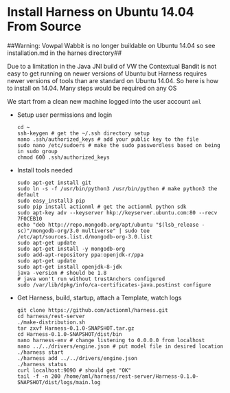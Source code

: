 # Install Harness on Ubuntu 14.04 From Source

##Warning: Vowpal Wabbit is no longer buildable on Ubuntu 14.04 so see installation.md in the harnes directory##

Due to a limitation in the Java JNI build of VW the Contextual Bandit is not easy to get running on newer versions of Ubuntu but Harness requires newer versions of tools than are standard on Ubuntu 14.04. So here is how to install on 14.04. Many steps would be required on any OS

We start from a clean new machine logged into the user account `aml`

- Setup user permissions and login

    ```
    cd ~
    ssh-keygen # get the ~/.ssh directory setup
    nano .ssh/authorized_keys # add your public key to the file
    sudo nano /etc/sudoers # make the sudo passwordless based on being in sudo group
    chmod 600 .ssh/authorized_keys 
    ```
- Install tools needed

    ```
    sudo apt-get install git
    sudo ln -s -f /usr/bin/python3 /usr/bin/python # make python3 the default
    sudo easy_install3 pip
    sudo pip install actionml # get the actionml python sdk
    sudo apt-key adv --keyserver hkp://keyserver.ubuntu.com:80 --recv 7F0CEB10
    echo "deb http://repo.mongodb.org/apt/ubuntu "$(lsb_release -sc)"/mongodb-org/3.0 multiverse" | sudo tee /etc/apt/sources.list.d/mongodb-org-3.0.list
    sudo apt-get update
    sudo apt-get install -y mongodb-org
    sudo add-apt-repository ppa:openjdk-r/ppa
    sudo apt-get update 
    sudo apt-get install openjdk-8-jdk
    java -version # should be 1.8
    # java won't run without trustAnchors configured
    sudo /var/lib/dpkg/info/ca-certificates-java.postinst configure
    ```
- Get Harness, build, startup, attach a Template, watch logs

    ```
    git clone https://github.com/actionml/harness.git 
    cd harness/rest-server
    ./make-distribution.sh 
    tar zxvf Harness-0.1.0-SNAPSHOT.tar.gz
    cd Harness-0.1.0-SNAPSHOT/dist/bin
    nano harness-env # change listening to 0.0.0.0 from localhost
    nano ../../drivers/engine.json # put model file in desired location
    ./harness start
    ./harness add ../../drivers/engine.json 
    ./harness status
    curl localhost:9090 # should get "OK"
    tail -f -n 200 /home/aml/harness/rest-server/Harness-0.1.0-SNAPSHOT/dist/logs/main.log
    ```
